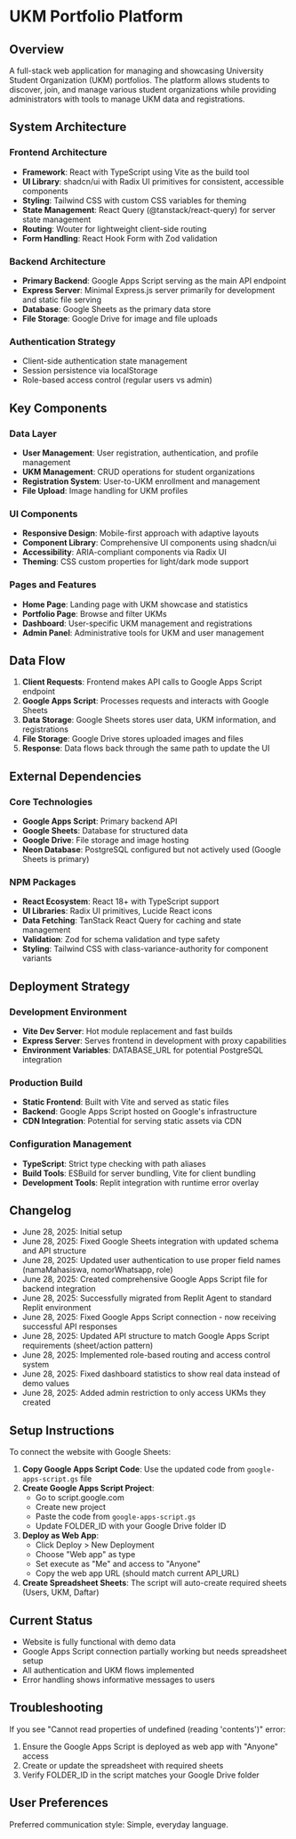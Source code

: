 # UKM Portfolio Platform

## Overview

A full-stack web application for managing and showcasing University Student Organization (UKM) portfolios. The platform allows students to discover, join, and manage various student organizations while providing administrators with tools to manage UKM data and registrations.

## System Architecture

### Frontend Architecture
- **Framework**: React with TypeScript using Vite as the build tool
- **UI Library**: shadcn/ui with Radix UI primitives for consistent, accessible components
- **Styling**: Tailwind CSS with custom CSS variables for theming
- **State Management**: React Query (@tanstack/react-query) for server state management
- **Routing**: Wouter for lightweight client-side routing
- **Form Handling**: React Hook Form with Zod validation

### Backend Architecture
- **Primary Backend**: Google Apps Script serving as the main API endpoint
- **Express Server**: Minimal Express.js server primarily for development and static file serving
- **Database**: Google Sheets as the primary data store
- **File Storage**: Google Drive for image and file uploads

### Authentication Strategy
- Client-side authentication state management
- Session persistence via localStorage
- Role-based access control (regular users vs admin)

## Key Components

### Data Layer
- **User Management**: User registration, authentication, and profile management
- **UKM Management**: CRUD operations for student organizations
- **Registration System**: User-to-UKM enrollment and management
- **File Upload**: Image handling for UKM profiles

### UI Components
- **Responsive Design**: Mobile-first approach with adaptive layouts
- **Component Library**: Comprehensive UI components using shadcn/ui
- **Accessibility**: ARIA-compliant components via Radix UI
- **Theming**: CSS custom properties for light/dark mode support

### Pages and Features
- **Home Page**: Landing page with UKM showcase and statistics
- **Portfolio Page**: Browse and filter UKMs
- **Dashboard**: User-specific UKM management and registrations
- **Admin Panel**: Administrative tools for UKM and user management

## Data Flow

1. **Client Requests**: Frontend makes API calls to Google Apps Script endpoint
2. **Google Apps Script**: Processes requests and interacts with Google Sheets
3. **Data Storage**: Google Sheets stores user data, UKM information, and registrations
4. **File Storage**: Google Drive stores uploaded images and files
5. **Response**: Data flows back through the same path to update the UI

## External Dependencies

### Core Technologies
- **Google Apps Script**: Primary backend API
- **Google Sheets**: Database for structured data
- **Google Drive**: File storage and image hosting
- **Neon Database**: PostgreSQL configured but not actively used (Google Sheets is primary)

### NPM Packages
- **React Ecosystem**: React 18+ with TypeScript support
- **UI Libraries**: Radix UI primitives, Lucide React icons
- **Data Fetching**: TanStack React Query for caching and state management
- **Validation**: Zod for schema validation and type safety
- **Styling**: Tailwind CSS with class-variance-authority for component variants

## Deployment Strategy

### Development Environment
- **Vite Dev Server**: Hot module replacement and fast builds
- **Express Server**: Serves frontend in development with proxy capabilities
- **Environment Variables**: DATABASE_URL for potential PostgreSQL integration

### Production Build
- **Static Frontend**: Built with Vite and served as static files
- **Backend**: Google Apps Script hosted on Google's infrastructure
- **CDN Integration**: Potential for serving static assets via CDN

### Configuration Management
- **TypeScript**: Strict type checking with path aliases
- **Build Tools**: ESBuild for server bundling, Vite for client bundling
- **Development Tools**: Replit integration with runtime error overlay

## Changelog
- June 28, 2025: Initial setup
- June 28, 2025: Fixed Google Sheets integration with updated schema and API structure
- June 28, 2025: Updated user authentication to use proper field names (namaMahasiswa, nomorWhatsapp, role)
- June 28, 2025: Created comprehensive Google Apps Script file for backend integration
- June 28, 2025: Successfully migrated from Replit Agent to standard Replit environment
- June 28, 2025: Fixed Google Apps Script connection - now receiving successful API responses
- June 28, 2025: Updated API structure to match Google Apps Script requirements (sheet/action pattern)
- June 28, 2025: Implemented role-based routing and access control system
- June 28, 2025: Fixed dashboard statistics to show real data instead of demo values
- June 28, 2025: Added admin restriction to only access UKMs they created

## Setup Instructions
To connect the website with Google Sheets:

1. **Copy Google Apps Script Code**: Use the updated code from `google-apps-script.gs` file
2. **Create Google Apps Script Project**: 
   - Go to script.google.com
   - Create new project
   - Paste the code from `google-apps-script.gs`
   - Update FOLDER_ID with your Google Drive folder ID
3. **Deploy as Web App**:
   - Click Deploy > New Deployment
   - Choose "Web app" as type
   - Set execute as "Me" and access to "Anyone"
   - Copy the web app URL (should match current API_URL)
4. **Create Spreadsheet Sheets**: The script will auto-create required sheets (Users, UKM, Daftar)

## Current Status
- Website is fully functional with demo data
- Google Apps Script connection partially working but needs spreadsheet setup
- All authentication and UKM flows implemented
- Error handling shows informative messages to users

## Troubleshooting
If you see "Cannot read properties of undefined (reading 'contents')" error:
1. Ensure the Google Apps Script is deployed as web app with "Anyone" access
2. Create or update the spreadsheet with required sheets
3. Verify FOLDER_ID in the script matches your Google Drive folder

## User Preferences

Preferred communication style: Simple, everyday language.